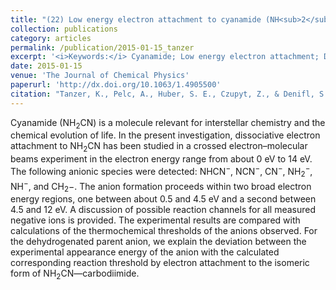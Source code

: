 ```yaml
---
title: "(22) Low energy electron attachment to cyanamide (NH<sub>2</sub>CN)"
collection: publications
category: articles
permalink: /publication/2015-01-15_tanzer
excerpt: '<i>Keywords:</i> Cyanamide; Low energy electron attachment; Dissociative electron attachment; Interstellar chemistry; Evolution of life'
date: 2015-01-15
venue: 'The Journal of Chemical Physics'
paperurl: 'http://dx.doi.org/10.1063/1.4905500'
citation: "Tanzer, K., Pelc, A., Huber, S. E., Czupyt, Z., & Denifl, S. (2015). Low energy electron attachment to cyanamide (NH<sub>2</sub>CN). <i>The Journal of Chemical Physics, 142</i>, 034301."
---
```


Cyanamide (NH<sub>2</sub>CN) is a molecule relevant for interstellar chemistry and the chemical evolution of life. In the present investigation, dissociative electron attachment to NH<sub>2</sub>CN has been studied in a crossed electron–molecular beams experiment in the electron energy range from about 0 eV to 14 eV. The following anionic species were detected: NHCN<sup>−</sup>, NCN<sup>−</sup>, CN<sup>−</sup>, NH<sub>2</sub><sup>−</sup>, NH<sup>−</sup>, and CH<sub>2</sub>−. The anion formation proceeds within two broad electron energy regions, one between about 0.5 and 4.5 eV and a second between 4.5 and 12 eV. A discussion of possible reaction channels for all measured negative ions is provided. The experimental results are compared with calculations of the thermochemical thresholds of the anions observed. For the dehydrogenated parent anion, we explain the deviation between the experimental appearance energy of the anion with the calculated corresponding reaction threshold by electron attachment to the isomeric form of NH<sub>2</sub>CN—carbodiimide.